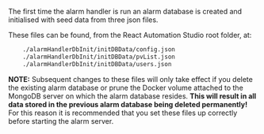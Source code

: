 The first time the alarm handler is run an alarm database is created and initialised with seed data from three json files.

These files can be found, from the React Automation Studio root folder, at:
```bash
    ./alarmHandlerDbInit/initDBData/config.json
    ./alarmHandlerDbInit/initDBData/pvList.json
    ./alarmHandlerDbInit/initDBData/users.json
```

**NOTE:** Subsequent changes to these files will only take effect if you delete the existing alarm database or prune the Docker volume attached to the MongoDB server on which the alarm database resides. **This will result in all data stored in the previous alarm database being deleted permanently!** For this reason it is recommended that you set these files up correctly before starting the alarm server.